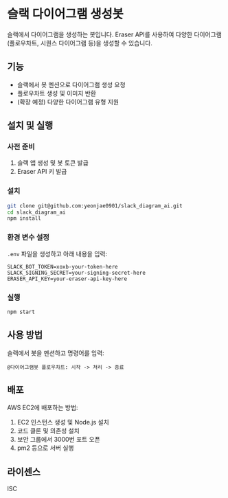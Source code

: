 # 슬랙 다이어그램 생성봇

슬랙에서 다이어그램을 생성하는 봇입니다. Eraser API를 사용하여 다양한 다이어그램(플로우차트, 시퀀스 다이어그램 등)을 생성할 수 있습니다.

## 기능

- 슬랙에서 봇 멘션으로 다이어그램 생성 요청
- 플로우차트 생성 및 이미지 반환
- (확장 예정) 다양한 다이어그램 유형 지원

## 설치 및 실행

### 사전 준비

1. 슬랙 앱 생성 및 봇 토큰 발급
2. Eraser API 키 발급

### 설치

```bash
git clone git@github.com:yeonjae0901/slack_diagram_ai.git
cd slack_diagram_ai
npm install
```

### 환경 변수 설정

`.env` 파일을 생성하고 아래 내용을 입력:

```
SLACK_BOT_TOKEN=xoxb-your-token-here
SLACK_SIGNING_SECRET=your-signing-secret-here
ERASER_API_KEY=your-eraser-api-key-here
```

### 실행

```bash
npm start
```

## 사용 방법

슬랙에서 봇을 멘션하고 명령어를 입력:

```
@다이어그램봇 플로우차트: 시작 -> 처리 -> 종료
```

## 배포

AWS EC2에 배포하는 방법:

1. EC2 인스턴스 생성 및 Node.js 설치
2. 코드 클론 및 의존성 설치
3. 보안 그룹에서 3000번 포트 오픈
4. pm2 등으로 서버 실행

## 라이센스

ISC 